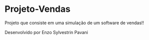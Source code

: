 # Projeto-Vendas

Projeto que consiste em uma simulação de um software de vendas!!

Desenvolvido por Enzo Sylvestrin Pavani
